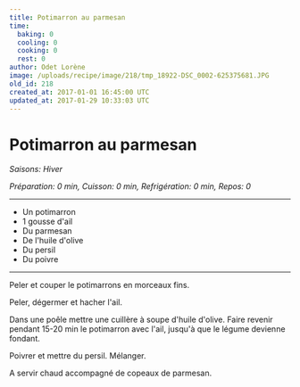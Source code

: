 ```yaml
---
title: Potimarron au parmesan
time:
  baking: 0
  cooling: 0
  cooking: 0
  rest: 0
author: Odet Lorène
image: /uploads/recipe/image/218/tmp_18922-DSC_0002-625375681.JPG
old_id: 218
created_at: 2017-01-01 16:45:00 UTC
updated_at: 2017-01-29 10:33:03 UTC
---
```


# Potimarron au parmesan

_Saisons: Hiver_

_Préparation: 0 min, Cuisson: 0 min, Refrigération: 0 min, Repos: 0_

---

- Un potimarron
- 1 gousse d'ail
- Du parmesan
- De l'huile d'olive
- Du persil
- Du poivre

---

Peler et couper le potimarrons en morceaux fins.

Peler, dégermer et hacher l'ail.

Dans une poêle mettre une cuillère à soupe d'huile d'olive. Faire revenir pendant 15-20 min le potimarron avec l'ail, jusqu'à que le légume devienne fondant.

Poivrer et mettre du persil. Mélanger.

A servir chaud accompagné de copeaux de parmesan.
